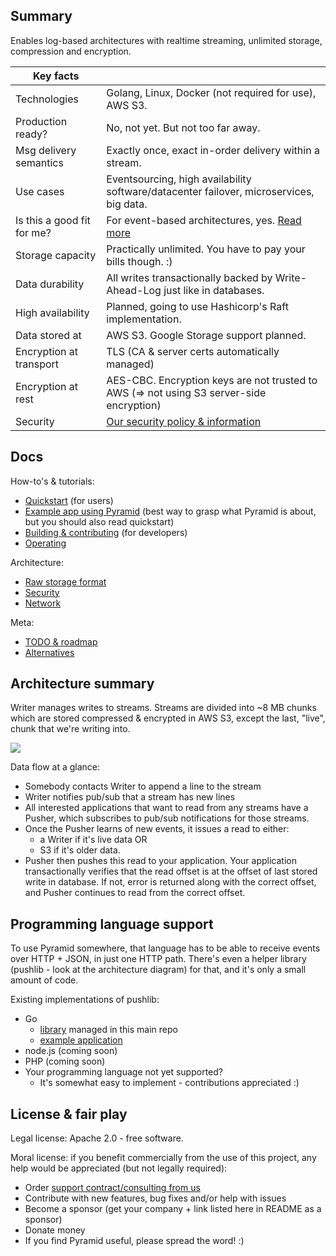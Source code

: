
Summary
-------

Enables log-based architectures with realtime streaming, unlimited storage, compression and encryption.

| Key facts                  |                                                                                          |
|----------------------------|------------------------------------------------------------------------------------------|
| Technologies               | Golang, Linux, Docker (not required for use), AWS S3.                                    |
| Production ready?          | No, not yet. But not too far away.                                                       |
| Msg delivery semantics     | Exactly once, exact in-order delivery within a stream.                                   |
| Use cases                  | Eventsourcing, high availability software/datacenter failover, microservices, big data.  |
| Is this a good fit for me? | For event-based architectures, yes. [Read more](docs/is-this-a-good-fit-for-me.md)       |
| Storage capacity           | Practically unlimited. You have to pay your bills though. :)                             |
| Data durability            | All writes transactionally backed by Write-Ahead-Log just like in databases.             |
| High availability          | Planned, going to use Hashicorp's Raft implementation.                                   |
| Data stored at             | AWS S3. Google Storage support planned.                                                  |
| Encryption at transport    | TLS (CA & server certs automatically managed)                                            |
| Encryption at rest         | AES-CBC. Encryption keys are not trusted to AWS (=> not using S3 server-side encryption) |
| Security                   | [Our security policy & information](https://function61.com/security/)                    |


Docs
----

How-to's & tutorials:

- [Quickstart](docs/quickstart.md) (for users)
- [Example app using Pyramid](https://github.com/function61/pyramid-exampleapp-go)
  (best way to grasp what Pyramid is about, but you should also read quickstart)
- [Building & contributing](docs/building-and-contributing.md) (for developers)
- [Operating](docs/operating.md)

Architecture:

- [Raw storage format](docs/architecture/raw-storage-format.md)
- [Security](docs/architecture/security.md)
- [Network](docs/architecture/network.md)

Meta:

- [TODO & roadmap](docs/todo-roadmap.md)
- [Alternatives](docs/alternatives.md)


Architecture summary
--------------------

Writer manages writes to streams. Streams are divided into ~8 MB chunks which
are stored compressed & encrypted in AWS S3, except the last, "live", chunk that
we're writing into.

![](docs/architecture/diagram.png)

Data flow at a glance:

- Somebody contacts Writer to append a line to the stream
- Writer notifies pub/sub that a stream has new lines
- All interested applications that want to read from any streams have a Pusher,
  which subscribes to pub/sub notifications for those streams.
- Once the Pusher learns of new events, it issues a read to either:
	- a Writer if it's live data OR
	- S3 if it's older data.
- Pusher then pushes this read to your application. Your application transactionally
  verifies that the read offset is at the offset of last stored write in database.
  If not, error is returned along with the correct offset, and Pusher continues
  to read from the correct offset.


Programming language support
----------------------------

To use Pyramid somewhere, that language has to be able to receive events over
HTTP + JSON, in just one HTTP path. There's even a helper library (pushlib - look
at the architecture diagram) for that, and it's only a small amount of code.

Existing implementations of pushlib:

- Go
	- [library](pusher/pushlib/) managed in this main repo
	- [example application](https://github.com/function61/pyramid-exampleapp-go)
- node.js (coming soon)
- PHP (coming soon)
- Your programming language not yet supported?
	- It's somewhat easy to implement - contributions appreciated :)


License & fair play
-------------------

Legal license: Apache 2.0 - free software.

Moral license: if you benefit commercially from the use of this project, any help
would be appreciated (but not legally required):

- Order [support contract/consulting from us](https://function61.com/consulting/)
- Contribute with new features, bug fixes and/or help with issues
- Become a sponsor (get your company + link listed here in README as a sponsor)
- Donate money
- If you find Pyramid useful, please spread the word! :)
